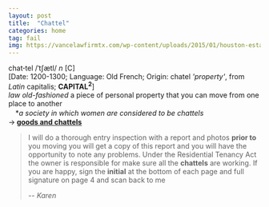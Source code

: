 ```yaml
---
layout: post
title:  "Chattel"
categories: home
tag: fail
img: https://vancelawfirmtx.com/wp-content/uploads/2015/01/houston-estate-planning-antiques-1024x768.jpg
---
```

<DIV style="MARGIN: 0px 0px 5px">chat<B>·</B>tel /ˈtʃætl/ <I>n</I> [C] <BR>[Date: 1200-1300; Language: Old French; Origin: chatel <I>'property'</I>, from <I>Latin</I> capitalis; <B>CAPITAL<SUP>2</SUP></B>]<BR><I>law old-fashioned</I> a piece of personal property that you can move from one place to another<BR>　*<I>a society in which women are considered to be chattels</I><BR>→<B> <U>goods and chattels</U></B></DIV>

> I will do a thorough entry inspection with a report and photos **prior to** you moving you will get a copy of this report and you will have the opportunity to note any problems.  Under the Residential Tenancy Act the owner is responsible for make sure all the **chattels** are working.
> If you are happy, sign the **initial** at the bottom of each page and full signature on page 4 and scan back to me
>
> -- <cite>Karen</cite>
